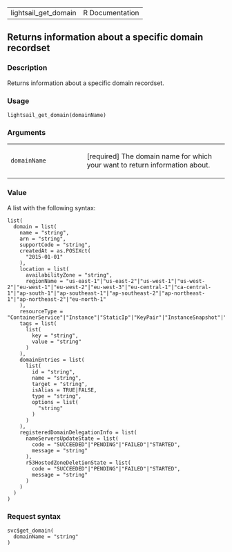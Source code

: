 <table style="width: 100%;">
<tbody>
<tr class="odd">
<td>lightsail_get_domain</td>
<td style="text-align: right;">R Documentation</td>
</tr>
</tbody>
</table>

## Returns information about a specific domain recordset

### Description

Returns information about a specific domain recordset.

### Usage

    lightsail_get_domain(domainName)

### Arguments

<table>
<colgroup>
<col style="width: 35%" />
<col style="width: 65%" />
</colgroup>
<tbody>
<tr class="odd">
<td><code id="lightsail_get_domain_:_domainName">domainName</code></td>
<td><p>[required] The domain name for which your want to return
information about.</p></td>
</tr>
</tbody>
</table>

### Value

A list with the following syntax:

    list(
      domain = list(
        name = "string",
        arn = "string",
        supportCode = "string",
        createdAt = as.POSIXct(
          "2015-01-01"
        ),
        location = list(
          availabilityZone = "string",
          regionName = "us-east-1"|"us-east-2"|"us-west-1"|"us-west-2"|"eu-west-1"|"eu-west-2"|"eu-west-3"|"eu-central-1"|"ca-central-1"|"ap-south-1"|"ap-southeast-1"|"ap-southeast-2"|"ap-northeast-1"|"ap-northeast-2"|"eu-north-1"
        ),
        resourceType = "ContainerService"|"Instance"|"StaticIp"|"KeyPair"|"InstanceSnapshot"|"Domain"|"PeeredVpc"|"LoadBalancer"|"LoadBalancerTlsCertificate"|"Disk"|"DiskSnapshot"|"RelationalDatabase"|"RelationalDatabaseSnapshot"|"ExportSnapshotRecord"|"CloudFormationStackRecord"|"Alarm"|"ContactMethod"|"Distribution"|"Certificate"|"Bucket",
        tags = list(
          list(
            key = "string",
            value = "string"
          )
        ),
        domainEntries = list(
          list(
            id = "string",
            name = "string",
            target = "string",
            isAlias = TRUE|FALSE,
            type = "string",
            options = list(
              "string"
            )
          )
        ),
        registeredDomainDelegationInfo = list(
          nameServersUpdateState = list(
            code = "SUCCEEDED"|"PENDING"|"FAILED"|"STARTED",
            message = "string"
          ),
          r53HostedZoneDeletionState = list(
            code = "SUCCEEDED"|"PENDING"|"FAILED"|"STARTED",
            message = "string"
          )
        )
      )
    )

### Request syntax

    svc$get_domain(
      domainName = "string"
    )
